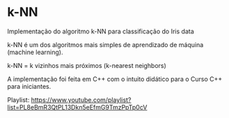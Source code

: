 # k-NN
Implementação do algoritmo k-NN para classificação do Iris data

k-NN é um dos algoritmos mais simples de aprendizado de máquina (machine learning).

k-NN = k vizinhos mais próximos (k-nearest neighbors)

A implementação foi feita em C++ com o intuito didático para o Curso C++ para iniciantes.

Playlist: https://www.youtube.com/playlist?list=PL8eBmR3QtPL13Dkn5eEfmG9TmzPpTp0cV

